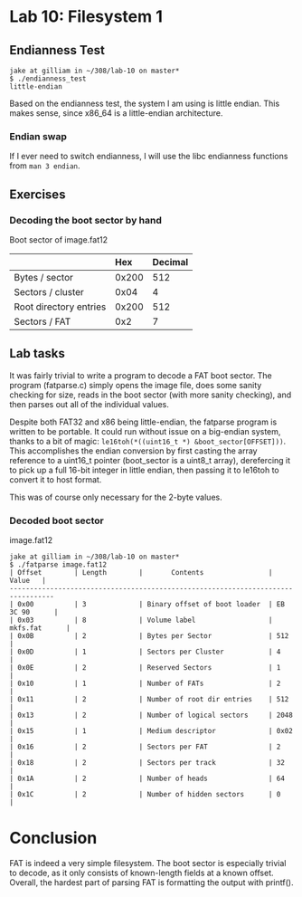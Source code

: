 # Lab 10: Filesystem 1
## Endianness Test
```
jake at gilliam in ~/308/lab-10 on master*
$ ./endianness_test
little-endian
```
Based on the endianness test, the system I am using
is little endian. This makes sense, since x86_64 is a
little-endian architecture.

### Endian swap
If I ever need to switch endianness, I will use the libc endianness functions
from `man 3 endian`.

## Exercises
### Decoding the boot sector by hand

Boot sector of image.fat12

|                       |Hex            |Decimal        |
|:----------------------|:--------------|:--------------|
|Bytes / sector         | 0x200         | 512           |
|Sectors / cluster      | 0x04          | 4             |
|Root directory entries | 0x200         | 512           |
|Sectors / FAT          | 0x2           | 7             |

## Lab tasks

It was fairly trivial to write a program to decode a FAT boot sector.
The program (fatparse.c) simply opens the image file, does some
sanity checking for size, reads in the boot sector (with more
sanity checking), and then parses out all of the individual values.

Despite both FAT32 and x86 being little-endian, the fatparse program
is written to be portable. It could run without issue on a big-endian
system, thanks to a bit of magic: `le16toh(*((uint16_t *) &boot_sector[OFFSET]))`.
This accomplishes the endian conversion by first casting the array reference
to a uint16_t pointer (boot_sector is a uint8_t array), derefercing it
to pick up a full 16-bit integer in little endian, then passing it to
le16toh to convert it to host format.

This was of course only necessary for the 2-byte values.

### Decoded boot sector
image.fat12
```
jake at gilliam in ~/308/lab-10 on master*
$ ./fatparse image.fat12
| Offset        | Length        |       Contents                |       Value   |
---------------------------------------------------------------------------------
| 0x00          | 3             | Binary offset of boot loader  | EB 3C 90      |
| 0x03          | 8             | Volume label                  | mkfs.fat      |
| 0x0B          | 2             | Bytes per Sector              | 512           |
| 0x0D          | 1             | Sectors per Cluster           | 4             |
| 0x0E          | 2             | Reserved Sectors              | 1             |
| 0x10          | 1             | Number of FATs                | 2             |
| 0x11          | 2             | Number of root dir entries    | 512           |
| 0x13          | 2             | Number of logical sectors     | 2048          |
| 0x15          | 1             | Medium descriptor             | 0x02          |
| 0x16          | 2             | Sectors per FAT               | 2             |
| 0x18          | 2             | Sectors per track             | 32            |
| 0x1A          | 2             | Number of heads               | 64            |
| 0x1C          | 2             | Number of hidden sectors      | 0             |
```

# Conclusion
FAT is indeed a very simple filesystem. The boot sector is especially trivial to
decode, as it only consists of known-length fields at a known offset. Overall, the
hardest part of parsing FAT is formatting the output with printf().
